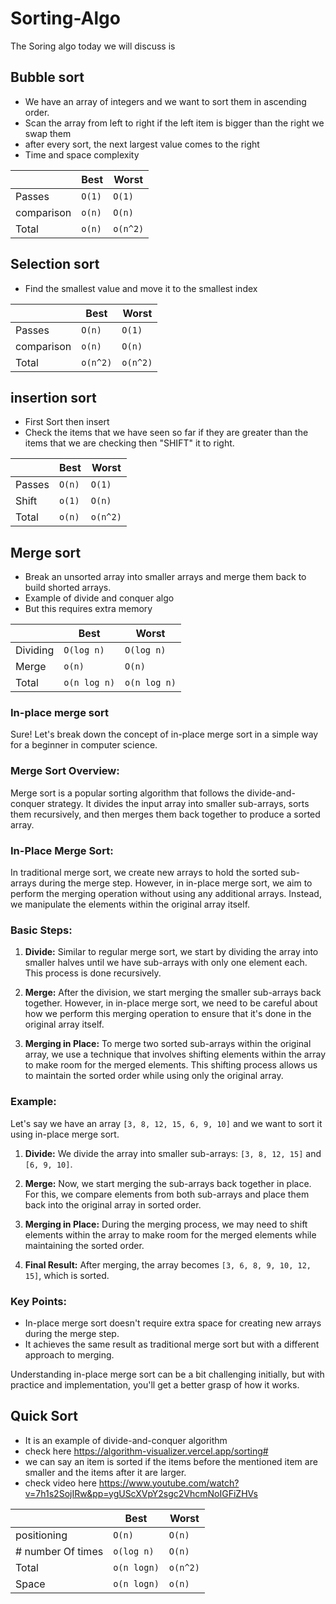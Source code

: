 # Sorting-Algo

The Soring algo today we will discuss is 

## Bubble sort 
 - We have an array of integers and we want to sort them in ascending order.
 - Scan the array from left to right if the left item is bigger than the right we swap them
 - after every sort, the next largest value comes to the right
 - Time and space complexity 
 
|                |Best                          |Worst                         |
|----------------|-------------------------------|-----------------------------|
|Passes          |`O(1)`                         |`O(1)`            |
|comparison      |`o(n)`                         |`O(n)`            |
|Total           |`o(n)`                         |`o(n^2)`          |


## Selection sort
- Find the smallest value and move it to the smallest index 

|                |Best                          |Worst                         |
|----------------|-------------------------------|-----------------------------|
|Passes          |`O(n)`                         |`O(1)`            |
|comparison      |`o(n)`                         |`O(n)`            |
|Total           |`o(n^2)`                         |`o(n^2)`          |


## insertion sort 
- First Sort then insert
- Check the items that we have seen so far if they are greater than the items that we are checking then "SHIFT" it to right.

|                |Best                          |Worst                         |
|----------------|-------------------------------|-----------------------------|
|Passes          |`O(n)`                         |`O(1)`            |
|Shift           |`o(1)`                         |`O(n)`            |
|Total           |`o(n)`                         |`o(n^2)`          |

## Merge sort 
- Break an unsorted array into smaller arrays and merge them back to build shorted arrays.
- Example of divide and conquer algo 
- But this requires extra memory

|                |Best                          |Worst                         |
|----------------|-------------------------------|-----------------------------|
|Dividing        |`O(log n)`                     |`O(log n)`            |
|Merge           |`o(n)`                         |`O(n)`            |
|Total           |`o(n log n)`                   |`o(n log n)`          |

### In-place merge sort
Sure! Let's break down the concept of in-place merge sort in a simple way for a beginner in computer science.

### Merge Sort Overview:
Merge sort is a popular sorting algorithm that follows the divide-and-conquer strategy. It divides the input array into smaller sub-arrays, sorts them recursively, and then merges them back together to produce a sorted array.

### In-Place Merge Sort:
In traditional merge sort, we create new arrays to hold the sorted sub-arrays during the merge step. However, in in-place merge sort, we aim to perform the merging operation without using any additional arrays. Instead, we manipulate the elements within the original array itself.

### Basic Steps:
1. **Divide:** Similar to regular merge sort, we start by dividing the array into smaller halves until we have sub-arrays with only one element each. This process is done recursively.

2. **Merge:** After the division, we start merging the smaller sub-arrays back together. However, in in-place merge sort, we need to be careful about how we perform this merging operation to ensure that it's done in the original array itself.

3. **Merging in Place:** To merge two sorted sub-arrays within the original array, we use a technique that involves shifting elements within the array to make room for the merged elements. This shifting process allows us to maintain the sorted order while using only the original array.

### Example:
Let's say we have an array `[3, 8, 12, 15, 6, 9, 10]` and we want to sort it using in-place merge sort.

1. **Divide:** We divide the array into smaller sub-arrays: `[3, 8, 12, 15]` and `[6, 9, 10]`.

2. **Merge:** Now, we start merging the sub-arrays back together in place. For this, we compare elements from both sub-arrays and place them back into the original array in sorted order.

3. **Merging in Place:** During the merging process, we may need to shift elements within the array to make room for the merged elements while maintaining the sorted order.

4. **Final Result:** After merging, the array becomes `[3, 6, 8, 9, 10, 12, 15]`, which is sorted.

### Key Points:
- In-place merge sort doesn't require extra space for creating new arrays during the merge step.
- It achieves the same result as traditional merge sort but with a different approach to merging.

Understanding in-place merge sort can be a bit challenging initially, but with practice and implementation, you'll get a better grasp of how it works.

 ## Quick Sort
-	It is an example of  divide-and-conquer algorithm 
-	check here https://algorithm-visualizer.vercel.app/sorting#
-	we can say an item is sorted if the items before the mentioned item are smaller and the items after it are larger.
-	check video here https://www.youtube.com/watch?v=7h1s2SojIRw&pp=ygUScXVpY2sgc2VhcmNoIGFiZHVs

|                |Best                          |Worst                         |
|----------------|-------------------------------|-----------------------------|
|positioning     |`O(n)`                               |`O(n)`            |
|# number Of times      |`o(log n)`                    |`O(n)`      |
|Total           |`o(n logn)`                         |`o(n^2)`          |
|Space           |`o(n logn)`                         |`o(n)`          |



